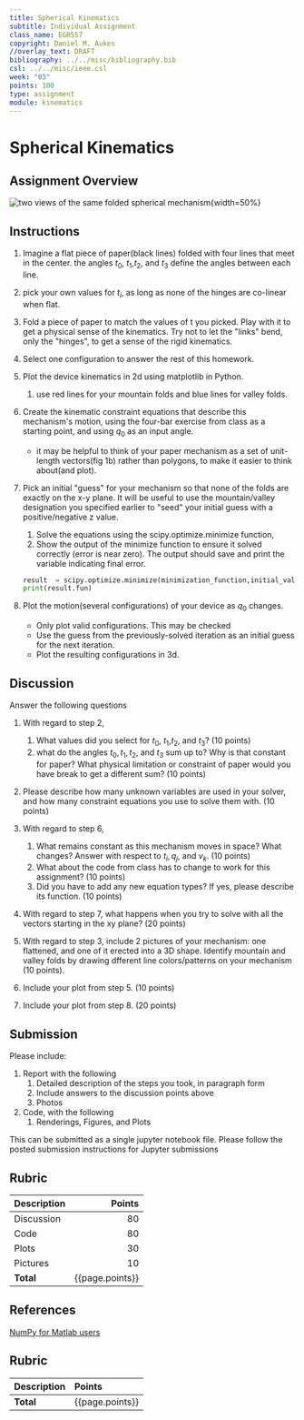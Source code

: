 ```yaml
---
title: Spherical Kinematics
subtitle: Individual Assignment
class_name: EGR557
copyright: Daniel M. Aukes
//overlay_text: DRAFT
bibliography: ../../misc/bibliography.bib
csl: ../../misc/ieee.csl
week: "03"
points: 100
type: assignment
module: kinematics
---
```


# Spherical Kinematics
## Assignment Overview
![two views of the same folded spherical mechanism](../../figures/spherical-mechanism.png){width=50%}

## Instructions

<!--hide-->

1. Imagine a flat piece of paper(black lines) folded with four lines that meet in the center.  the angles $t_0$, $t_1$,$t_2$, and $t_3$ define the angles between each line.
1. pick your own values for $t_i$, as long as none of the hinges are co-linear when flat.
1. Fold a piece of paper to match the values of t you picked.  Play with it to get a physical sense of the kinematics.  Try not to let the "links" bend, only the "hinges", to get a sense of the rigid kinematics.
1. Select one configuration to answer the rest of this homework.
1. Plot the device kinematics in 2d using matplotlib in Python.
    1. use  red lines for your  mountain folds and blue lines for valley folds.
1. Create the kinematic constraint equations that describe this mechanism's motion, using the four-bar exercise from class as a starting point, and using $q_0$ as an input angle.  
    * it may be helpful to think of your paper mechanism as a set of unit-length vectors(fig 1b) rather than polygons, to make it easier to think about(and plot).
1. Pick an initial "guess" for your mechanism so that none of the folds are exactly on the x-y plane.  It will be useful to use the mountain/valley designation you specified earlier to "seed" your initial guess with a positive/negative z value.
    1. Solve the equations using the scipy.optimize.minimize function,
    1. Show the output of the minimize function to ensure it solved correctly (error is near zero).  The output should save and print the variable indicating final error.
    
    ```python
    result  = scipy.optimize.minimize(minimization_function,initial_values)
    print(result.fun)
    ```
    
1. Plot the motion(several configurations) of your device as $q_0$ changes.  
    * Only plot valid configurations.  This may be checked 
    * Use the guess from the previously-solved iteration as an initial guess for the next iteration.
    * Plot the resulting configurations in 3d.


## Discussion
    
Answer the following questions

1. With regard to step 2, 
    1. What values did you select for $t_0$, $t_1$,$t_2$, and $t_3$? (10 points)
    1. what do the angles $t_0, t_1,t_2,$ and $t_3$ sum up to?  Why is that constant for paper? What physical limitation or constraint of paper would you have break to get a different sum? (10 points)
1. Please describe how many unknown variables are used in your solver, and how many constraint equations you use to solve them with. (10 points)
1. With regard to step 6, 
    1. What remains constant as this mechanism moves in space?  What changes?  Answer with respect to $t_i, q_j,$ and $v_k$. (10 points)
    1. What about the code from class has to change to work for this assignment? (10 points)
    1. Did you have to add any new equation types?  If yes, please describe its function. (10 points)
1. With regard to step 7, what happens when you try to solve with all the vectors starting in the xy plane? (20 points)

1. With regard to step 3, include 2 pictures of your mechanism: one flattened, and one of it erected into a 3D shape. Identify mountain and valley folds by drawing dfferent line colors/patterns on your mechanism (10 points).

1. Include your plot from step 5. (10 points)
1. Include your plot from step 8. (20 points)
<!--    1.  **optional:** Referring to Figure 1b, is there something other than $t_i$ which would work just as well in a constraint equation?-->
<!--
1. Which are the mountain folds and which are the valley folds?  
1. Are there multiple answers? 
1. 
    (10 points)
    1. How would you make a mechanism where $\sum_{i=0}^3 t_i=480\text{deg}$ ? (10 points)
3. How many?
1.  **optional:** Instead of hard-coding how you color mountain-valley lines, can you alter your program to dynamically plot hinge line colors based on the solver results?
-->

## Submission

Please include:

1. Report with the following
    1. Detailed description of the steps you took, in paragraph form
    1. Include answers to the discussion points above
    1. Photos
1. Code, with the following
    1. Renderings, Figures, and Plots

This can be submitted as a single jupyter notebook file.  Please follow the posted submission instructions for Jupyter submissions

## Rubric

| Description |          Points |
|:------------|----------------:|
| Discussion  |              80 |
| Code        |              80 |
| Plots       |              30 |
| Pictures    |              10 |
| **Total**   | {{page.points}} |

<!--
-->

## References
[NumPy for Matlab users](https://docs.scipy.org/doc/numpy/user/numpy-for-matlab-users.html)

<!--unhide-->

## Rubric

| Description | Points          |
|:------------|:----------------|
| **Total**   | {{page.points}} |